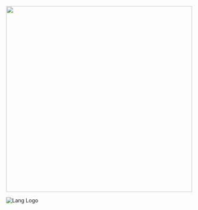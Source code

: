 <img width='500' src="https://user-images.githubusercontent.com/2311941/196966672-f58dc806-5e87-4a6e-9144-0209046d86c2.png"/>

![Lang Logo](https://user-images.githubusercontent.com/49633262/198042392-23dffd09-5e2a-4988-ac98-37c222adcd58.png)
